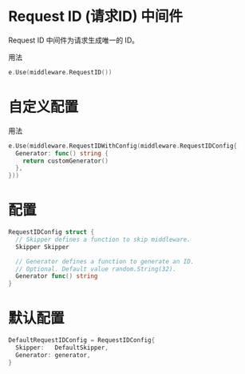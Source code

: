 # Request ID (请求ID) 中间件

Request ID 中间件为请求生成唯一的 ID。

用法

```go
e.Use(middleware.RequestID())
```

# 自定义配置

用法

```go
e.Use(middleware.RequestIDWithConfig(middleware.RequestIDConfig{
  Generator: func() string {
    return customGenerator()
  },
}))
```

# 配置

```go
RequestIDConfig struct {
  // Skipper defines a function to skip middleware.
  Skipper Skipper

  // Generator defines a function to generate an ID.
  // Optional. Default value random.String(32).
  Generator func() string
}
```

# 默认配置

```go
DefaultRequestIDConfig = RequestIDConfig{
  Skipper:   DefaultSkipper,
  Generator: generator,
}
```

